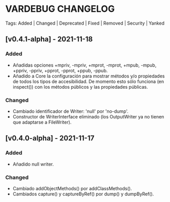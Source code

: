 # VARDEBUG CHANGELOG

Tags: Added | Changed | Deprecated | Fixed | Removed | Security | Yanked

## [v0.4.1-alpha] - 2021-11-18

### Added

 - Añadidas opciones +mpriv, -mpriv, +mprot, -mprot, +mpub, -mpub, +ppriv,
   -ppriv, +pprot, -pprot, +ppub, -ppub.
 - Añadido a Core la configuración para mostrar métodos y/o propiedades de todos
   los tipos de accesibilidad. De momento esto sólo funciona (en inspect()) con
   los métodos públicos y las propiedades públicas.

### Changed

 - Cambiado identificador de Writer: 'null' por 'no-dump'.
 - Constructor de WriterInterface eliminado (los OutputWriter ya no tienen que
   adaptarse a FileWriter).

## [v0.4.0-alpha] - 2021-11-17

### Added

 - Añadido null writer.

### Changed

 - Cambiado addObjectMethods() por addClassMethods().
 - Cambiados capture() y captureByRef() por dump() y dumpByRef().

